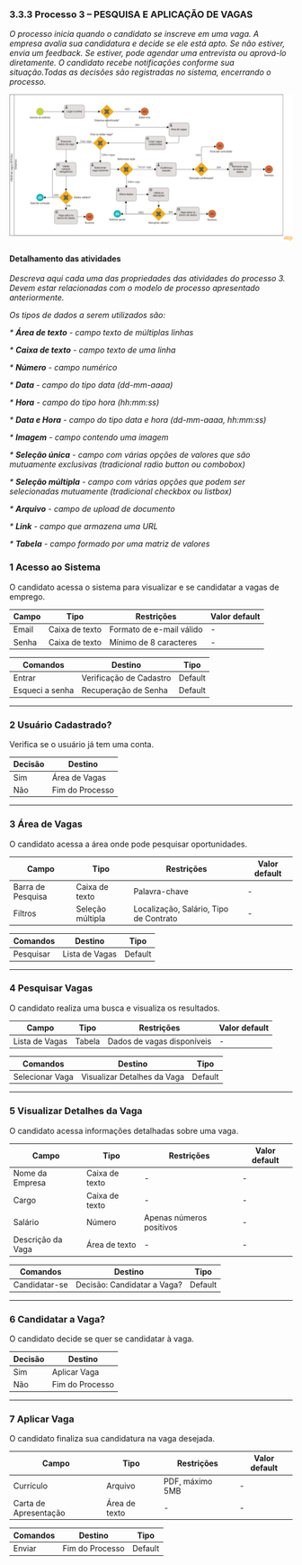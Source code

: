 ### 3.3.3 Processo 3 – PESQUISA E APLICAÇÃO DE VAGAS

_O processo inicia quando o candidato se inscreve em uma vaga. A empresa avalia sua candidatura e decide se ele está apto. Se não estiver, envia um feedback. Se estiver, pode agendar uma entrevista ou aprová-lo diretamente. O candidato recebe notificações conforme sua situação.Todas as decisões são registradas no sistema, encerrando o processo._

![Modelo BPMN do Processo 1](https://github.com/ICEI-PUC-Minas-PMGES-TI/pmg-es-2025-1-ti2-3740100-worklink/blob/main/docs/images/CRUD%20de%20vagas%20(OFICIAL)%20Diagrama%20(1).png?raw=true](https://github.com/ICEI-PUC-Minas-PMGES-TI/pmg-es-2025-1-ti2-3740100-worklink/blob/main/docs/images/PESQUISA%20E%20APLICA%C3%87%C3%83O%20DE%20VAGAS%20Diagrama.png)](https://github.com/ICEI-PUC-Minas-PMGES-TI/pmg-es-2025-1-ti2-3740100-worklink/blob/main/docs/images/PESQUISA_E_APLICACAO_DE_VAGAS_Diagrama.png))


#### Detalhamento das atividades

_Descreva aqui cada uma das propriedades das atividades do processo 3. 
Devem estar relacionadas com o modelo de processo apresentado anteriormente._

_Os tipos de dados a serem utilizados são:_

_* **Área de texto** - campo texto de múltiplas linhas_

_* **Caixa de texto** - campo texto de uma linha_

_* **Número** - campo numérico_

_* **Data** - campo do tipo data (dd-mm-aaaa)_

_* **Hora** - campo do tipo hora (hh:mm:ss)_

_* **Data e Hora** - campo do tipo data e hora (dd-mm-aaaa, hh:mm:ss)_

_* **Imagem** - campo contendo uma imagem_

_* **Seleção única** - campo com várias opções de valores que são mutuamente exclusivas (tradicional radio button ou combobox)_

_* **Seleção múltipla** - campo com várias opções que podem ser selecionadas mutuamente (tradicional checkbox ou listbox)_

_* **Arquivo** - campo de upload de documento_

_* **Link** - campo que armazena uma URL_

_* **Tabela** - campo formado por uma matriz de valores_

### 1️ Acesso ao Sistema
O candidato acessa o sistema para visualizar e se candidatar a vagas de emprego.

| **Campo**        | **Tipo**       | **Restrições**             | **Valor default** |
|-----------------|---------------|----------------------------|-------------------|
| Email          | Caixa de texto | Formato de e-mail válido  | -                 |
| Senha          | Caixa de texto | Mínimo de 8 caracteres    | -                 |

| **Comandos**   | **Destino**         | **Tipo**    |
|--------------|-------------------|------------|
| Entrar       | Verificação de Cadastro | Default    |
| Esqueci a senha | Recuperação de Senha | Default    |

---

### 2️ Usuário Cadastrado?
Verifica se o usuário já tem uma conta.

| **Decisão**       | **Destino**          |
|------------------|--------------------|
| Sim             | Área de Vagas       |
| Não             | Fim do Processo     |

---

### 3️ Área de Vagas
O candidato acessa a área onde pode pesquisar oportunidades.

| **Campo**      | **Tipo**       | **Restrições** | **Valor default** |
|--------------|---------------|--------------|----------------|
| Barra de Pesquisa | Caixa de texto | Palavra-chave | - |
| Filtros        | Seleção múltipla | Localização, Salário, Tipo de Contrato | - |

| **Comandos**   | **Destino**      | **Tipo**   |
|--------------|-----------------|---------|
| Pesquisar    | Lista de Vagas  | Default |

---

### 4️ Pesquisar Vagas
O candidato realiza uma busca e visualiza os resultados.

| **Campo**      | **Tipo**       | **Restrições** | **Valor default** |
|--------------|---------------|--------------|----------------|
| Lista de Vagas | Tabela        | Dados de vagas disponíveis | - |

| **Comandos**       | **Destino**         | **Tipo**    |
|------------------|-------------------|------------|
| Selecionar Vaga | Visualizar Detalhes da Vaga | Default |

---

### 5️ Visualizar Detalhes da Vaga
O candidato acessa informações detalhadas sobre uma vaga.

| **Campo**          | **Tipo**  | **Restrições** | **Valor default** |
|------------------|---------|--------------|----------------|
| Nome da Empresa | Caixa de texto | - | - |
| Cargo          | Caixa de texto | - | - |
| Salário       | Número | Apenas números positivos | - |
| Descrição da Vaga | Área de texto | - | - |

| **Comandos**   | **Destino**          | **Tipo**    |
|--------------|-------------------|------------|
| Candidatar-se | Decisão: Candidatar a Vaga? | Default |

---

### 6️ Candidatar a Vaga?
O candidato decide se quer se candidatar à vaga.

| **Decisão**       | **Destino**          |
|------------------|--------------------|
| Sim             | Aplicar Vaga       |
| Não             | Fim do Processo    |

---

### 7️ Aplicar Vaga
O candidato finaliza sua candidatura na vaga desejada.

| **Campo**      | **Tipo**       | **Restrições** | **Valor default** |
|--------------|---------------|--------------|----------------|
| Currículo    | Arquivo       | PDF, máximo 5MB | - |
| Carta de Apresentação | Área de texto | - | - |

| **Comandos**   | **Destino**   | **Tipo**  |
|--------------|------------|---------|
| Enviar      | Fim do Processo | Default |
